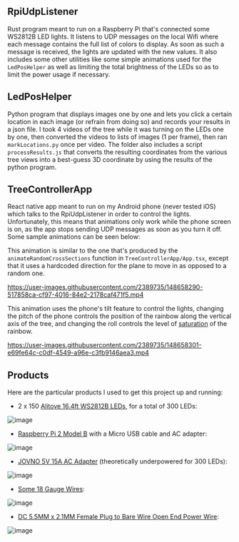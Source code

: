 ## RpiUdpListener

Rust program meant to run on a Raspberry Pi that's connected some WS2812B LED lights. It listens to UDP messages on the local Wifi where each message contains the full list of colors to display. As soon as such a message is received, the lights are updated with the new values. It also includes some other utilities like some simple animations used for the `LedPosHelper` as well as limiting the total brightness of the LEDs so as to limit the power usage if necessary.

## LedPosHelper

Python program that displays images one by one and lets you click a certain location in each image (or refrain from doing so) and records your results in a json file. I took 4 videos of the tree while it was turning on the LEDs one by one, then converted the videos to lists of images (1 per frame), then ran `markLocations.py` once per video. The folder also includes a script `processResults.js` that converts the resulting coordinates from the various tree views into a best-guess 3D coordinate by using the results of the python program.

## TreeControllerApp

React native app meant to run on my Android phone (never tested iOS) which talks to the RpiUdpListener in order to control the lights. Unfortunately, this means that animations only work while the phone screen is on, as the app stops sending UDP messages as soon as you turn it off. Some sample animations can be seen below:

This animation is similar to the one that's produced by the `animateRandomCrossSections` function in `TreeControllerApp/App.tsx`, except that it uses a hardcoded direction for the plane to move in as opposed to a random one.

https://user-images.githubusercontent.com/2389735/148658290-517858ca-cf97-4016-84e2-2178caf471f5.mp4

This animation uses the phone's tilt feature to control the lights, changing the pitch of the phone controls the position of the rainbow along the vertical axis of the tree, and changing the roll controls the level of [saturation](https://en.wikipedia.org/wiki/HSL_and_HSV) of the rainbow.

https://user-images.githubusercontent.com/2389735/148658301-e69fe64c-c0df-4549-a96e-c3fb9146aea3.mp4

## Products

Here are the particular products I used to get this project up and running:

- 2 x 150 [Alitove 16.4ft WS2812B LEDs](https://www.amazon.ca/gp/product/B07FVPN3PH), for a total of 300 LEDs:

![image](https://user-images.githubusercontent.com/2389735/148700921-a7084d02-b202-4a18-9cdc-1e6d8fda1c4b.png)

- [Raspberry Pi 2 Model B](https://www.raspberrypi.com/products/raspberry-pi-2-model-b/) with a Micro USB cable and AC adapter:

![image](https://user-images.githubusercontent.com/2389735/148700931-bfeb23c3-b007-404e-a098-3b46c5eb113a.png)

- [JOVNO 5V 15A AC Adapter](https://www.amazon.ca/gp/product/B08CZW6L1G) (theoretically underpowered for 300 LEDs):

![image](https://user-images.githubusercontent.com/2389735/148700940-b9913ae2-489a-4635-9c14-00756dbd02b5.png)

- [Some 18 Gauge Wires](https://www.amazon.ca/gp/product/B01LH1FQJ0):

![image](https://user-images.githubusercontent.com/2389735/148700948-1fc57524-ede5-41ab-a4cf-893d9ced3038.png)

- [DC 5.5MM x 2.1MM Female Plug to Bare Wire Open End Power Wire](https://www.amazon.ca/gp/product/B08PYT6HZ2):

![image](https://user-images.githubusercontent.com/2389735/148700960-43cf0873-e8f2-426b-b899-dbf2e587399a.png)
